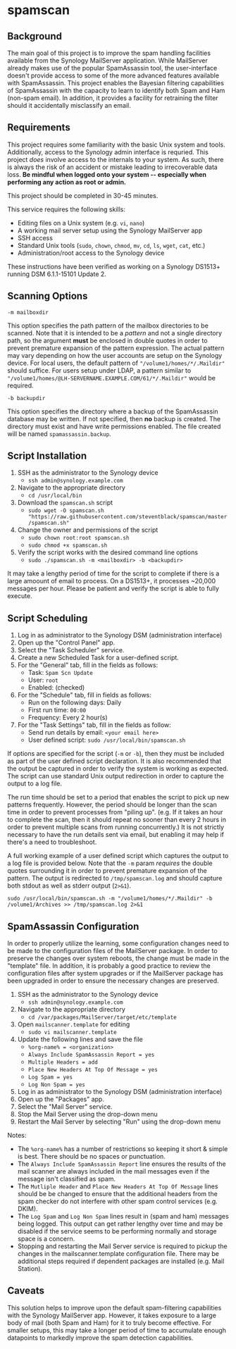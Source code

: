 # spamscan

## Background
The main goal of this project is to improve the spam handling facilities available from the Synology MailServer application. While MailServer already makes use of the popular SpamAssassin tool, the user-interface doesn't provide access to some of the more advanced features available with SpamAssassin. This project enables the Bayesian filtering capabilities of SpamAssassin with the capacity to learn to identify both Spam and Ham (non-spam email). In addition, it provides a facility for retraining the filter should it accidentally misclassify an email.

## Requirements
This project requires some familiarity with the basic Unix system and tools. Additionally, access to the Synology admin interface is requried. This project _does_ involve access to the internals to your system. As such, there is always the risk of an accident or mistake leading to irrecoverable data loss. **Be mindful when logged onto your system -- especially when performing any action as root or admin.**

This project should be completed in 30-45 minutes.

This service requires the following skills:
* Editing files on a Unix system (e.g. `vi`, `nano`)
* A working mail server setup using the Synology MailServer app
* SSH access
* Standard Unix tools (`sudo`, `chown`, `chmod`, `mv`, `cd`, `ls`, `wget`, `cat`, etc.)
* Administration/root access to the Synology device

These instructions have been verified as working on a Synology DS1513+ running DSM 6.1.1-15101 Update 2. 

## Scanning Options
`-m mailboxdir`

This option specifies the path pattern of the mailbox directories to be scanned. Note that it is intended to be a _pattern_ and not a single directory path, so the argument **must** be enclosed in double quotes in order to prevent premature expansion of the pattern expression. The actual pattern may vary depending on how the user accounts are setup on the Synology device. For local users, the default pattern of `"/volume1/homes/*/.Maildir"` should suffice. For users setup under LDAP, a pattern similar to `"/volume1/homes/@LH-SERVERNAME.EXAMPLE.COM/61/*/.Maildir"` would be required. 

`-b backupdir`

This option specifies the directory where a backup of the SpamAssassin database may be written. If not specified, then **no** backup is created. The directory must exist and have write permissions enabled. The file created will be named `spamassassin.backup`.

## Script Installation
1. SSH as the administrator to the Synology device
    * `ssh admin@synology.example.com`
1. Navigate to the appropriate directory
    * `cd /usr/local/bin`
1. Download the `spamscan.sh` script
    * `sudo wget -O spamscan.sh "https://raw.githubusercontent.com/steventblack/spamscan/master/spamscan.sh"`
1. Change the owner and permissions of the script
    * `sudo chown root:root spamscan.sh`
    * `sudo chmod +x spamscan.sh`
1. Verify the script works with the desired command line options
    * `sudo ./spamscan.sh -m <mailboxdir> -b <backupdir>`
    
It may take a lengthy period of time for the script to complete if there is a large amoount of email to process. On a DS1513+, it processes ~20,000 messages per hour. Please be patient and verify the script is able to fully execute.
    
## Script Scheduling
1. Log in as administrator to the Synology DSM (administration interface)
1. Open up the "Control Panel" app.
1. Select the "Task Scheduler" service.
1. Create a new Scheduled Task for a user-defined script.
1. For the "General" tab, fill in the fields as follows:
    * Task: `Spam Scn Update`
    * User: `root`
    * Enabled: (checked)
1. For the "Schedule" tab, fill in fields as follows:
    * Run on the following days: Daily
    * First run time: `00:00`
    * Frequency: Every 2 hour(s)
1. For the "Task Settings" tab, fill in the fields as follow:
    * Send run details by email: `<your email here>`
    * User defined script: `sudo /usr/local/bin/spamscan.sh`

If options are specified for the script (`-m` or `-b`), then they must be included as part of the user defined script declaration. It is also recommended that the output be captured in order to verify the system is working as expected. The script can use standard Unix output redirection in order to capture the output to a log file.

The run time should be set to a period that enables the script to pick up new patterns frequently. However, the period should be longer than the scan time in order to prevent processes from "piling up". (e.g. If it takes an hour to complete the scan, then it should repeat no sooner than every 2 hours in order to prevent multiple scans from running concurrently.) It is not strictly necessary to have the run details sent via email, but enabling it may help if there's a need to troubleshoot.

A full working example of a user defined script which captures the output to a log file is provided below. Note that the `-m` param _requires_ the double quotes surrounding it in order to prevent premature expansion of the pattern. The output is redirected to `/tmp/spamscan.log` and should capture both stdout as well as stderr output (`2>&1`).

`sudo /usr/local/bin/spamscan.sh -m "/volume1/homes/*/.Maildir" -b /volume1/Archives >> /tmp/spamscan.log 2>&1`

## SpamAssassin Configuration
In order to properly utilize the learning, some configuration changes need to be made to the configuration files of the MailServer package. In order to preserve the changes over system reboots, the change must be made in the "template" file. In addition, it is probably a good practice to review the configuration files after system upgrades or if the MailServer package has been upgraded in order to ensure the necessary changes are preserved.

1. SSH as the administrator to the Synology device
    * `ssh admin@synology.example.com`
1. Navigate to the appropriate directory
    * `cd /var/packages/MailServer/target/etc/template`
1. Open `mailscanner.template` for editing
    * `sudo vi mailscanner.template`
1. Update the following lines and save the file
    * `%org-name% = <organization>`
    * `Always Include SpamAssassin Report = yes`
    * `Multiple Headers = add`
    * `Place New Headers At Top Of Message = yes`
    * `Log Spam = yes`
    * `Log Non Spam = yes`
1. Log in as administrator to the Synology DSM (administration interface)
1. Open up the "Packages" app.
1. Select the "Mail Server" service.
1. Stop the Mail Server using the drop-down menu
1. Restart the Mail Server by selecting "Run" using the drop-down menu

Notes:

* The `%org-name%` has a number of restrictions so keeping it short & simple is best. There should be no spaces or punctuation. 
* The `Always Include SpamAssassin Report` line ensures the results of the mail scanner are always included in the mail messages even if the message isn't classified as spam.
* The `Mutliple Header` and `Place New Headers At Top Of Message` lines should be be changed to ensure that the additional headers from the spam checker do not interfere with other spam control services (e.g. DKIM).
* The `Log Spam` and `Log Non Spam` lines result in (spam and ham) messages being logged. This output can get rather lengthy over time and may be disabled if the service seems to be performing normally and storage space is a concern.
* Stopping and restarting the Mail Server service is required to pickup the changes in the mailscanner.template configuration file. There may be additional steps required if dependent packages are installed (e.g. Mail Station).

## Caveats
This solution helps to improve upon the default spam-filtering capabilities with the Synology MailServer app. However, it takes exposure to a large body of mail (both Spam and Ham) for it to truly become effective. For smaller setups, this may take a longer period of time to accumulate enough datapoints to markedly improve the spam detection capabilities. 
